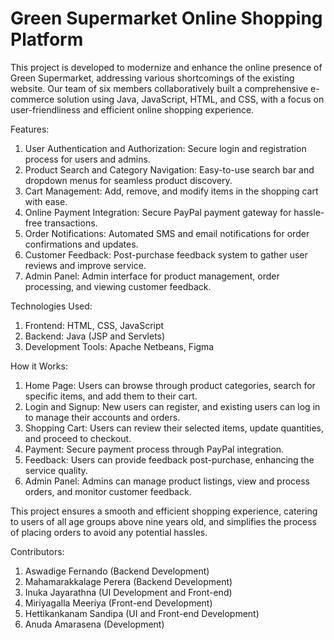 #  Green Supermarket Online Shopping Platform
  
This project is developed to modernize and enhance the online presence of Green Supermarket, addressing various shortcomings of the existing website. Our team of six members collaboratively built a comprehensive e-commerce solution using Java, JavaScript, HTML, and CSS, with a focus on user-friendliness and efficient online shopping experience.

Features:
1.	User Authentication and Authorization: Secure login and registration process for users and admins.
2.	Product Search and Category Navigation: Easy-to-use search bar and dropdown menus for seamless product discovery.
3.	Cart Management: Add, remove, and modify items in the shopping cart with ease.
4.	Online Payment Integration: Secure PayPal payment gateway for hassle-free transactions.
5.	Order Notifications: Automated SMS and email notifications for order confirmations and updates.
6.	Customer Feedback: Post-purchase feedback system to gather user reviews and improve service.
7.	Admin Panel: Admin interface for product management, order processing, and viewing customer feedback.

Technologies Used:
1.	Frontend: HTML, CSS, JavaScript
2.	Backend: Java (JSP and Servlets)
3.	Development Tools: Apache Netbeans, Figma

How it Works:
1.	Home Page: Users can browse through product categories, search for specific items, and add them to their cart.
2.	Login and Signup: New users can register, and existing users can log in to manage their accounts and orders.
3.	Shopping Cart: Users can review their selected items, update quantities, and proceed to checkout.
4.	Payment: Secure payment process through PayPal integration.
5.	Feedback: Users can provide feedback post-purchase, enhancing the service quality.
6.	Admin Panel: Admins can manage product listings, view and process orders, and monitor customer feedback.

This project ensures a smooth and efficient shopping experience, catering to users of all age groups above nine years old, and simplifies the process of placing orders to avoid any potential hassles.

Contributors:
1.	Aswadige Fernando (Backend Development)
2.	Mahamarakkalage Perera (Backend Development)
3.	Inuka Jayarathna (UI Development and Front-end)
4.	Miriyagalla Meeriya (Front-end Development)
5.	Hettikankanam Sandipa (UI and Front-end Development)
6.	Anuda Amarasena (Development)

